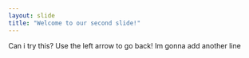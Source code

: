 ```yaml
---
layout: slide
title: "Welcome to our second slide!"
---
```

Can i try this?
Use the left arrow to go back!
Im gonna add another line